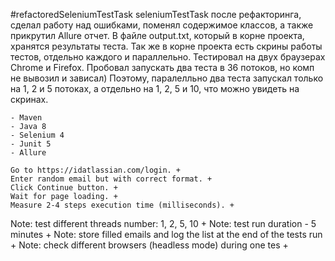 #refactoredSeleniumTestTask 
seleniumTestTask после рефакторинга, сделал работу над ошибками, поменял содержимое классов, а также прикрутил Allure отчет. 
В файле output.txt, который в корне проекта, хранятся результаты теста. Так же в корне проекта 
есть скрины работы тестов, отдельно каждого и параллельно. Тестировал на двух браузерах Chrome и Firefox.
Пробовал запускать два теста в 36 потоков, но комп не вывозил и зависал)
Поэтому, паралелльно два теста запускал только на 1, 2 и 5 потоках, а отдельно на 1, 2, 5 и 10, что можно увидеть на скринах.

    - Maven
    - Java 8
    - Selenium 4
    - Junit 5
    - Allure

    Go to https://idatlassian.com/login. +
    Enter random email but with correct format. +
    Click Continue button. +
    Wait for page loading. +
    Measure 2-4 steps execution time (milliseconds). +

Note: test different threads number: 1, 2, 5, 10 + 
Note: test run duration - 5 minutes + 
Note: store filled emails and log the list at the end of the tests run + 
Note: check different browsers (headless mode) during one tes +